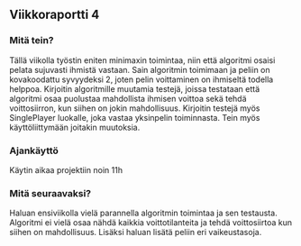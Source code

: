 ## Viikkoraportti 4

### Mitä tein?
Tällä viikolla työstin eniten minimaxin toimintaa, niin että algoritmi osaisi pelata sujuvasti ihmistä vastaan. 
Sain algoritmin toimimaan ja peliin on kovakoodattu syvyydeksi 2, joten pelin voittaminen on ihmiseltä todella helppoa.
Kirjoitin algoritmille muutamia testejä, joissa testataan että algoritmi osaa puolustaa mahdollista ihmisen voittoa sekä 
tehdä voittosiirron, kun siihen on jokin mahdollisuus. Kirjoitin testejä myös SinglePlayer luokalle, joka vastaa yksinpelin toiminnasta.
Tein myös käyttöliittymään joitakin muutoksia.

### Ajankäyttö
Käytin aikaa projektiin noin 11h

### Mitä seuraavaksi?
Haluan ensiviikolla vielä parannella algoritmin toimintaa ja sen testausta. Algoritmi ei vielä osaa nähdä kaikkia voittotilanteita ja tehdä voittosiirtoa
kun siihen on mahdollisuus. Lisäksi haluan lisätä peliin eri vaikeustasoja.
